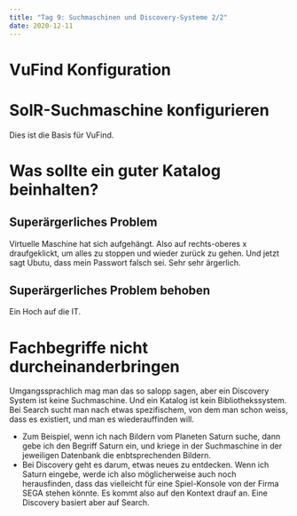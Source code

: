 ```yaml
---
title: "Tag 9: Suchmaschinen und Discovery-Systeme 2/2"
date: 2020-12-11
---
```


# VuFind Konfiguration

# SolR-Suchmaschine konfigurieren
Dies ist die Basis für VuFind. 

# Was sollte ein guter Katalog beinhalten?

## Superärgerliches Problem
Virtuelle Maschine hat sich aufgehängt. Also auf rechts-oberes x draufgeklickt, um alles zu stoppen und wieder zurück zu gehen. 
Und jetzt sagt Ubutu, dass mein Passwort falsch sei. Sehr sehr ärgerlich. 

## Superärgerliches Problem behoben
Ein Hoch auf die IT. 

# Fachbegriffe nicht durcheinanderbringen
Umgangssprachlich mag man das so salopp sagen, aber ein Discovery System ist keine Suchmaschine. Und ein Katalog ist kein Bibliothekssystem. 
Bei Search sucht man nach etwas spezifischem, von dem man schon weiss, dass es existiert, und man es wiederauffinden will. 
* Zum Beispiel, wenn ich nach Bildern vom Planeten Saturn suche, dann gebe ich den Begriff Saturn ein, und kriege in der Suchmaschine in der jeweiligen Datenbank die enbtsprechenden Bildern. 
* Bei Discovery geht es darum, etwas neues zu entdecken. Wenn ich Saturn eingebe, werde ich also möglicherweise auch noch herausfinden, dass das vielleicht für eine Spiel-Konsole von der Firma SEGA stehen könnte. Es kommt also auf den Kontext drauf an. Eine Discovery basiert aber auf Search. 
